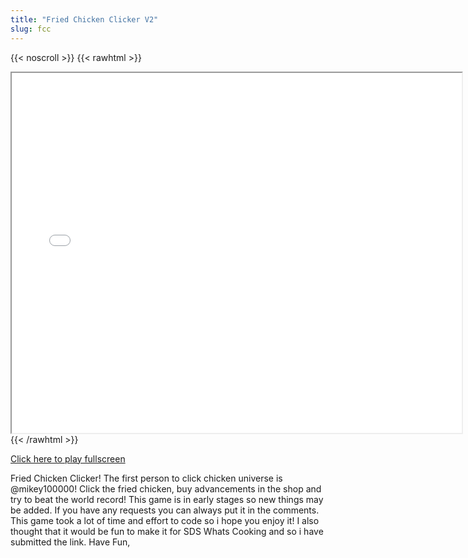 ```yaml
---
title: "Fried Chicken Clicker V2"
slug: fcc
---
```


{{< noscroll >}}
{{< rawhtml >}}
<iframe width="720" height="576" name="iframe" src="/cjs-garchive/fcc/index.html"></iframe>
{{< /rawhtml >}}

[Click here to play fullscreen](/cjs-garchive/fcc)

Fried Chicken Clicker!
The first person to click chicken universe is @mikey100000!
Click the fried chicken, buy advancements in the shop and try to beat the world record!
This game is in early stages so new things may be added.
If you have any requests you can always put it in the comments.
This game took a lot of time and effort to code so i hope you enjoy it!
I also thought that it would be fun to make it for SDS Whats Cooking and so i have submitted the link.
Have Fun,
